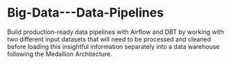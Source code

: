 # Big-Data---Data-Pipelines
Build production-ready data pipelines with Airflow and DBT by working with two different input datasets that will need to be processed and cleaned before loading this insightful information separately into a data warehouse following the Medallion Architecture.
